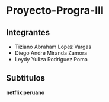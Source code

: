 # Proyecto-Progra-III
## Integrantes
- Tiziano Abraham Lopez Vargas
- Diego André Miranda Zamora
- Leydy Yuliza Rodriguez Poma

## Subtitulos

**netflix peruano** 
